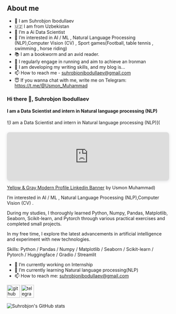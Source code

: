 ## About me

- 🙋 I am Suhrobjon Ibodullaev
- 🇺🇿 I am from Uzbekistan 
- 🌱 I’m a Ai Data Scientist
- 👀 I’m interested in AI / ML , Natural Language Processing (NLP),Computer Vision (CV) , Sport games(Football, table tennis , swimming , horse riding)
- 📚 I am a bookworm and an avid reader.
- 💞️ I regularly engage in running and aim to achieve an Ironman
- 📝 I am developing my writing skills, and my blog is...
- 📫 How to reach me - suhrobjonibodullaev@gmail.com
- 😇 If you wanna chat with me, write me on Telegram: https://t.me/@Usmon_Muhammad


### Hi there 👋, Suhrobjon Ibodullaev
#### I am a Data Scientist and intern in Natural language processing (NLP)
![I am a Data Scientist and intern in Natural language processing (NLP)](<div style="position: relative; width: 100%; height: 0; padding-top: 30.0000%;  padding-bottom: 0; box-shadow: 0 2px 8px 0 rgba(63,69,81,0.16); margin-top: 1.6em; margin-bottom: 0.9em; overflow: hidden;  border-radius: 8px; will-change: transform;">   <iframe loading="lazy" style="position: absolute; width: 100%; height: 100%; top: 0; left: 0; border: none; padding: 0;margin: 0;"     src="https:&#x2F;&#x2F;www.canva.com&#x2F;design&#x2F;DAGMg8JojE0&#x2F;e-zvbABiv_ADW0ouIa7xLA&#x2F;view?embed" allowfullscreen="allowfullscreen" allow="fullscreen">   </iframe> </div> <a href="https:&#x2F;&#x2F;www.canva.com&#x2F;design&#x2F;DAGMg8JojE0&#x2F;e-zvbABiv_ADW0ouIa7xLA&#x2F;view?utm_content=DAGMg8JojE0&amp;utm_campaign=designshare&amp;utm_medium=embeds&amp;utm_source=link" target="_blank" rel="noopener">Yellow &amp; Gray Modern Profile Linkedin Banner</a> by Usmon Muhammad)

I’m interested in AI / ML , Natural Language Processing (NLP),Computer Vision (CV) .

During my studies, I thoroughly learned Python, Numpy, Pandas, Matplotlib, Seaborn, Scikit-learn, and Pytorch through various practical exercises and completed small projects.

In my free time, I explore the latest advancements in artificial intelligence and experiment with new technologies.


Skills: Python / Pandas / Numpy / Matplotlib / Seaborn / Scikit-learn / Pytorch / Huggingface / Gradio / Streamlit

- 🔭 I’m currently working on Internship 
- 🌱 I’m currently learning Natural language processing(NLP) 
- 📫 How to reach me: suhrobjonibodullaev@gmail.com 


[<img src='https://cdn.jsdelivr.net/npm/simple-icons@3.0.1/icons/github.svg' alt='github' height='40'>](https://github.com/Philomath2020)  [<img src='https://cdn.jsdelivr.net/npm/simple-icons@3.0.1/icons/telegram.svg' alt='telegram' height='40'>](https://t.me/@Usmon_Muhammad)  



![Suhrobjon's GitHub stats](https://github-readme-stats.vercel.app/api?username=Philomath2020&show_icons=true&theme=radical)
